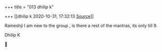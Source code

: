 +++
title = "013 dhilip k"

+++
[[dhilip k	2020-10-31, 17:32:13 [Source](https://groups.google.com/g/samskrita/c/ISrtTDEIssI)]]



Rameshji I am new to the group , is there a rest of the mantras, its only till 9.

Dhilip K  
  



